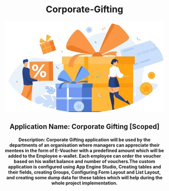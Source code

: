 <div align="center"> <h1>Corporate-Gifting </h1> </div>

<div align="center"> <img src="imageedit_3_6496006665.png"/>
</div> 
<div align="center"> <h2>Application Name: Corporate Gifting [Scoped] </h2> </div>

<div align="center"> <h4> Description: Corporate Gifting application will be used by the departments of an organisation where managers can appreciate their mentees in the form of E-Voucher with a predefined amount which will be added to the Employee e-wallet. Each employee can order the voucher based on his wallet balance and number of vouchers.The custom application is configured using App Engine Studio, Creating tables and their fields, creating Groups, Configuring Form Layout and List Layout, and creating some dump data for these tables which will help during the whole project implementation.</h4> </div>


 <title>Align Specific Columns</title>
    <style>
        table {
            width: 100%;
            border-collapse: collapse;
        }

        th,
        td {
            padding: 10px;
            border: 1px solid #000;
        }

        .right-align {
            text-align: right;
        }

        .center-align {
            text-align: center;
        }
    </style>
</head>

<body>

    <table>
        <thead>
            <tr>
                <th>Item</th>
                <th class="center-align">Price</th>
                <th class="right-align">Quantity</th>
            </tr>
        </thead>
        <tbody>
            <tr>
                <td>Onion</td>
                <td class="center-align">$2</td>
                <td class="right-align">5</td>
            </tr>
            <tr>
                <td>Potato</td>
                <td class="center-align">$3</td>
                <td class="right-align">10</td>
            </tr>
        </tbody>
    </table>

</body>

</html>


